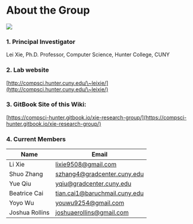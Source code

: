# About the Group

![](.gitbook/assets/logo.jpg)

### 1. Principal Investigator

Lei Xie, Ph.D. Professor, Computer Science, Hunter College, CUNY

### 2. Lab website

[http://compsci.hunter.cuny.edu/\~leixie/](http://compsci.hunter.cuny.edu/\~leixie/)

### 3. GitBook Site of this Wiki:

[https://compsci-hunter.gitbook.io/xie-research-group/](https://compsci-hunter.gitbook.io/xie-research-group/)

### 4. Current Members

| Name           | Email                         |
| -------------- | ----------------------------- |
| Li Xie         | lixie9508@gmail.com           |
| Shuo Zhang     | szhang4@gradcenter.cuny.edu   |
| Yue Qiu        | yqiu@gradcenter.cuny.edu      |
| Beatrice Cai   | tian.cai1@baruchmail.cuny.edu |
| Yoyo Wu        | youwu9254@gmail.com           |
| Joshua Rollins | joshuaerollins@gmail.com      |
